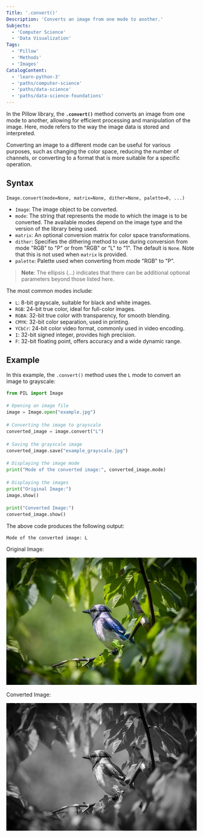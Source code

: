 ```yaml
---
Title: '.convert()'
Description: 'Converts an image from one mode to another.'
Subjects:
  - 'Computer Science'
  - 'Data Visualization'
Tags:
  - 'Pillow'
  - 'Methods'
  - 'Images'
CatalogContent:
  - 'learn-python-3'
  - 'paths/computer-science'
  - 'paths/data-science'
  - 'paths/data-science-foundations'
---
```


In the Pillow library, the **`.convert()`** method converts an image from one mode to another, allowing for efficient processing and manipulation of the image. Here, mode refers to the way the image data is stored and interpreted.

Converting an image to a different mode can be useful for various purposes, such as changing the color space, reducing the number of channels, or converting to a format that is more suitable for a specific operation.

## Syntax

```pseudo
Image.convert(mode=None, matrix=None, dither=None, palette=0, ...)
```

- `Image`: The image object to be converted.
- `mode`: The string that represents the mode to which the image is to be converted. The available modes depend on the image type and the version of the library being used.
- `matrix`: An optional conversion matrix for color space transformations.
- `dither`: Specifies the dithering method to use during conversion from mode "RGB" to "P" or from "RGB" or "L" to "1". The default is `None`. Note that this is not used when `matrix` is provided.
- `palette`: Palette used when converting from mode "RGB" to "P".

> **Note**: The ellipsis (...) indicates that there can be additional optional parameters beyond those listed here.

The most common modes include:

- `L`: 8-bit grayscale, suitable for black and white images.
- `RGB`: 24-bit true color, ideal for full-color images.
- `RGBA`: 32-bit true color with transparency, for smooth blending.
- `CMYK`: 32-bit color separation, used in printing.
- `YCbCr`: 24-bit color video format, commonly used in video encoding.
- `I`: 32-bit signed integer, provides high precision.
- `F`: 32-bit floating point, offers accuracy and a wide dynamic range.

## Example

In this example, the `.convert()` method uses the `L` mode to convert an image to grayscale:

```python
from PIL import Image

# Opening an image file
image = Image.open("example.jpg")

# Converting the image to grayscale
converted_image = image.convert("L")

# Saving the grayscale image
converted_image.save("example_grayscale.jpg")

# Displaying the image mode
print("Mode of the converted image:", converted_image.mode)

# Displaying the images
print("Original Image:")
image.show()

print("Converted Image:")
converted_image.show()
```

The above code produces the following output:

```shell
Mode of the converted image: L
```

Original Image:

![Original Image](/media/pillow-image-example.jpg)

Converted Image:

![Grayscale Image](/media//pillow-image-grayscale-example.jpg)
